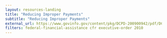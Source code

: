 ```yaml
---
layout: resources-landing
title: "Reducing Improper Payments"
subtitle: "Reducing Improper Payments" 
external_url: https://www.govinfo.gov/content/pkg/DCPD-200900942/pdf/DCPD-200900942.pdf
filters: federal-financial-assistance cfr executive-order 2010 
---
```


